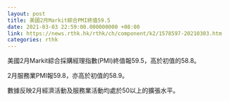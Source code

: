 ```yaml
---
layout: post
title: 美國2月Markit綜合PMI終值59.5
date: 2021-03-03 22:59:00.000000000 +08:00
link: https://news.rthk.hk/rthk/ch/component/k2/1578597-20210303.htm
categories: rthk
---
```


美國2月Markit綜合採購經理指數(PMI)終值報59.5，高於初值的58.8。

2月服務業PMI報59.8，亦高於初值的58.9。

數據反映2月經濟活動及服務業活動均處於50以上的擴張水平。
